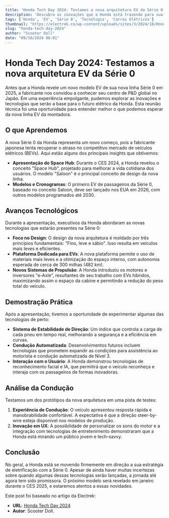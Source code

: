 ```yaml
---
title: 'Honda Tech Day 2024: Testamos a nova arquitetura EV da Série 0'
description: 'Descubra as inovações que a Honda está trazendo para sua nova linha de veículos elétricos com a Série 0, incluindo experiências de condução e novas tecnologias.'
tags: ['Honda', 'EV', 'Série 0', 'Tecnologia', 'Carros Elétricos']
thumbnail: "https://electrek.co/wp-content/uploads/sites/3/2024/10/Honda-0-Saloon-Hero.jpg?quality=82&strip=all&w=1400"
slug: "honda-tech-day-2024"
author: "Scooter Doll"
date: "09/10/2024 06:01"
---
```


# Honda Tech Day 2024: Testamos a nova arquitetura EV da Série 0

Antes que a Honda revele um novo modelo EV de sua nova linha Série 0 em 2025, a fabricante nos convidou a conhecer seu centro de P&D global no Japão. Em uma experiência empolgante, pudemos explorar as inovações e tecnologias que serão a base para o futuro elétrico da Honda. Esta reunião técnica foi uma oportunidade para entender melhor o que podemos esperar da nova linha EV da montadora.

## O que Aprendemos
A nova Série 0 da Honda representa um novo começo, pois a fabricante japonesa tenta recuperar o atraso no competitivo mercado de veículos elétricos (BEVs). Aqui estão alguns dos principais insights que obtivemos:

- **Apresentação do Space Hub**: Durante o CES 2024, a Honda revelou o conceito "Space Hub", projetado para melhorar a vida cotidiana dos usuários. O modelo "Saloon" é o principal conceito de design da nova linha.
- **Modelos e Cronogramas**: O primeiro EV de passageiros da Série 0, baseado no conceito Saloon, deve ser lançado nos EUA em 2026, com outros modelos programados até 2030.

## Avanços Tecnológicos
Durante a apresentação, executivos da Honda abordaram as novas tecnologias que estarão presentes na Série 0:

- **Foco no Design**: O design da nova arquitetura é moldado por três princípios fundamentais: "Fino, leve e sábio". Isso resulta em veículos mais leves e eficientes.
- **Plataforma Dedicada para EVs**: A nova plataforma permite o uso de materiais mais leves e a otimização do espaço interno, com autonomia esperada de cerca de 300 milhas (482 km).
- **Novos Sistemas de Propulsão**: A Honda introduziu os motores e inversores "e-Axle", resultantes de seu trabalho com EVs híbridos, maximizando assim o espaço da cabine e permitindo a redução do peso total do veículo.

## Demostração Prática
Após a apresentação, tivemos a oportunidade de experimentar algumas das tecnologias de perto:
- **Sistema de Estabilidade de Direção**: Um índice que controla a carga de cada pneu em tempo real, melhorando a segurança e a eficiência em curvas.
- **Condução Automatizada**: Desenvolvimentos futuros incluem tecnologias que prometem expandir as condições para assistência ao motorista e condução automatizada de Nível 3.
- **Interação com o Usuário**: A Honda demonstrou tecnologias de reconhecimento facial e IA, que permitirá que o veículo reconheça e interaja com os passageiros de formas inovadoras.

## Análise da Condução
Testamos um dos protótipos da nova arquitetura em uma pista de testes:
1. **Experiência de Condução**: O veículo apresentou resposta rápida e manobrabilidade confortável. A expectativa é que a direção steer-by-wire esteja disponível nos modelos de produção.
2. **Inovação em UX**: A possibilidade de personalizar os sons do motor e a integração com tecnologias de entretenimento demonstraram que a Honda está mirando um público jovem e tech-savvy.

## Conclusão
No geral, a Honda está se movendo firmemente em direção a sua estratégia de eletrificação com a Série 0. Apesar de ainda haver muitas incertezas sobre quando algumas dessas tecnologias serão lançadas, a jornada até agora tem sido promissora. O próximo modelo será revelado em janeiro durante o CES 2025, e estaremos atentos a essas novidades.

Este post foi baseado no artigo da Electrek:
- **URL**: [Honda Tech Day 2024](https://electrek.co/2024/10/08/honda-tech-day-2024-one-of-first-test-drive-new-0-series-ev-architecture/)
- **Autor**: Scooter Doll.